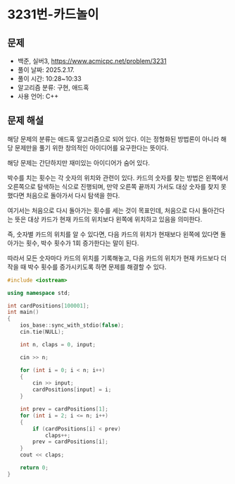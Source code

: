 # 3231번-카드놀이

## 문제

- 백준, 실버3, https://www.acmicpc.net/problem/3231
- 풀이 날짜: 2025.2.17.
- 풀이 시간: 10:28~10:33
- 알고리즘 분류: 구현, 애드혹
- 사용 언어: C++

## 문제 해설

해당 문제의 분류는 애드혹 알고리즘으로 되어 있다. 이는 정형화된 방법론이 아니라 해당 문제만을 풀기 위한 창의적인 아이디어를 요구한다는 뜻이다.

해당 문제는 간단하지만 재미있는 아이디어가 숨어 있다.

박수를 치는 횟수는 각 숫자의 위치와 관련이 있다. 카드의 숫자를 찾는 방법은 왼쪽에서 오른쪽으로 탐색하는 식으로 진행되며, 만약 오른쪽 끝까지 가서도 대상 숫자를 찾지 못했다면 처음으로 돌아가서 다시 탐색을 한다.

여기서는 처음으로 다시 돌아가는 횟수를 세는 것이 목표인데, 처음으로 다시 돌아간다는 뜻은 대상 카드가 현재 카드의 위치보다 왼쪽에 위치하고 있음을 의미한다.

즉, 숫자별 카드의 위치를 알 수 있다면, 다음 카드의 위치가 현재보다 왼쪽에 있다면 돌아가는 횟수, 박수 횟수가 1회 증가한다는 말이 된다.

따라서 모든 숫자마다 카드의 위치를 기록해놓고, 다음 카드의 위치가 현재 카드보다 더 작을 때 박수 횟수를 증가시키도록 하면 문제를 해결할 수 있다.

```cpp
#include <iostream>

using namespace std;

int cardPositions[100001];
int main()
{
    ios_base::sync_with_stdio(false);
    cin.tie(NULL);

    int n, claps = 0, input;

    cin >> n;

    for (int i = 0; i < n; i++)
    {
        cin >> input;
        cardPositions[input] = i;
    }

    int prev = cardPositions[1];
    for (int i = 2; i <= n; i++)
    {
        if (cardPositions[i] < prev)
            claps++;
        prev = cardPositions[i];
    }
    cout << claps;

    return 0;
}
```
